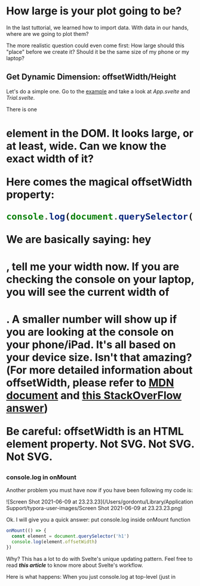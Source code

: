 # How large is your plot going to be?

In the last tuttorial, we learned how to import data. With data in our hands, where are we going to plot them?

The more realistic question could even come first: How large should this "place" before we create it? Should it be the same size of my phone or my laptop?

## 							Get Dynamic Dimension: offsetWidth/Height

Let's do a simple one. Go to the [example](https://svelte.dev/repl/a63b1d9ae45f487eb77fb2ce00946efc?version=3.38.2) and take a look at *App.svelte* and *Trial.svelte*. 

There is one <h1>element in the DOM. It looks large, or at least, wide. Can we know the exact width of it? 

Here comes the magical offsetWidth property:

```javascript
console.log(document.querySelector('h1').offsetWidth)
```

We are basically saying: hey <h1>, tell me your width now. If you are checking the console on your laptop, you will see the current width of <h1>. A smaller number will show up if you are looking at the console on your phone/iPad. **It's all based on your device size**. Isn't that amazing?(For more detailed information about offsetWidth, please refer to [MDN document](https://developer.mozilla.org/en-US/docs/Web/API/HTMLElement/offsetWidth) and [this StackOverFlow answer](https://stackoverflow.com/questions/21064101/understanding-offsetwidth-clientwidth-scrollwidth-and-height-respectively)) 

**Be careful**: offsetWidth is an **HTML** element property. Not SVG. Not SVG. Not SVG.

### console.log in onMount

Another problem you must have now if you have been following my code is:

![Screen Shot 2021-06-09 at 23.23.23](/Users/gordontu/Library/Application Support/typora-user-images/Screen Shot 2021-06-09 at 23.23.23.png)

Ok. I will give you a quick answer: put console.log inside onMount function

```javascript
onMount(() => {
  const element = document.querySelector('h1')
  console.log(element.offsetWidth)
})
```

Why? This has a lot to do with Svelte's unique updating pattern. Feel free to read ***this article*** to know more about Svelte's workflow.

Here is what happens: When you just console.log at top-level (just in <script> but not inside anything in <script>), <h1> is not in the DOM yet. That is why document.querySelector('h1') returns null. 

Hence, you put console.log inside onMount: do this(log offsetWidth) once all components are mounted(aka, added to the DOM). 

If you uncomment the code chunk amid Trail.svelte, I got 756, the width of <h1> element on my screen. You will get something too based on your device screen size. 

## 												Set Dynamic Dimension: bind

Now we can get the dynamic width of any HTML element.

Here is what we do: get the width from some element, assign it to our svg element' width, and then do some chart work!

Wait...which HTML element's width are we getting? We are plotting inside SVG element right? but we can't retrieve <svg> element's width directly...Ahh 

```html
<div class = "chart-container">
  <svg></svg>
</div>
```

Just put <svg> inside a <div> element, and repeat what we did in the last section. Refer to *Child_trial.svelte* component to see the code.

Since we are using Svelte, we'd better do this in a Svelte way. Refer to the [tutorial](https://svelte.dev/tutorial/dimensions) for better instructions.

My interpretation for bind:

```html
<div class = "chart-container"
     bind:some_property = {variable}>  
  <!-- variable = some_property -->
</div>
```

 bind:some_property = {variable}

"As an HTML element, I(div) have some property. Bind takes it and assigns the value to some variable"

It is nice to set up width and height for our chart container, what if we also want some customization? offsetWidth/Height are readOnly properties, meaning we can't change them. Does that mean we can't ever change any dimensions of our chart container at all?

### Use some CSS help

Have you ever wondered why <div> has such width and height?(549 and 153 pixels in my case)

Because <div> has its default css property: display: block; height: auto.

If we change <div>'s property, then we will get different values from binding.

```css
<style>
	.chart-container {
		height:100%;
		width: 50%
	}
</style>
```

Add this to the component.

It is saying: make this element's height 100% of its parent's height, its width 50% of its parent's width 

If you toggle to change the screen size now, you will see different [width, height] array are logged in the console.



